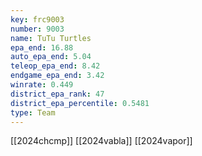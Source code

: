 ```yaml
---
key: frc9003
number: 9003
name: TuTu Turtles
epa_end: 16.88
auto_epa_end: 5.04
teleop_epa_end: 8.42
endgame_epa_end: 3.42
winrate: 0.449
district_epa_rank: 47
district_epa_percentile: 0.5481
type: Team
---
```

[[2024chcmp]]
[[2024vabla]]
[[2024vapor]]
